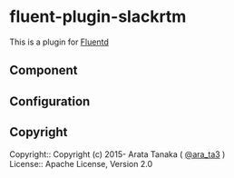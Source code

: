 # fluent-plugin-slackrtm

This is a plugin for [Fluentd](http://fluentd.org)

## Component

## Configuration

## Copyright

Copyright:: Copyright (c) 2015- Arata Tanaka ( [@ara_ta3](https://twitter.com/ara_ta3) )  
License::   Apache License, Version 2.0  

